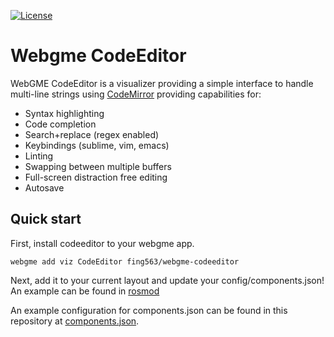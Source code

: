 [![License](https://img.shields.io/badge/license-MIT-blue.svg)](./LICENSE)

# Webgme CodeEditor
WebGME CodeEditor is a visualizer providing a simple interface to handle multi-line strings using [CodeMirror](http://codemirror.net) providing capabilities for:

* Syntax highlighting
* Code completion
* Search+replace (regex enabled)
* Keybindings (sublime, vim, emacs)
* Linting
* Swapping between multiple buffers
* Full-screen distraction free editing
* Autosave

## Quick start
First, install codeeditor to your webgme app.
```
webgme add viz CodeEditor fing563/webgme-codeeditor
```
Next, add it to your current layout and update your config/components.json! An example can be found in [rosmod](https://github.com/rosmod/webgme-rosmod)

An example configuration for components.json can be found in this repository at [components.json](./config/components.json).
